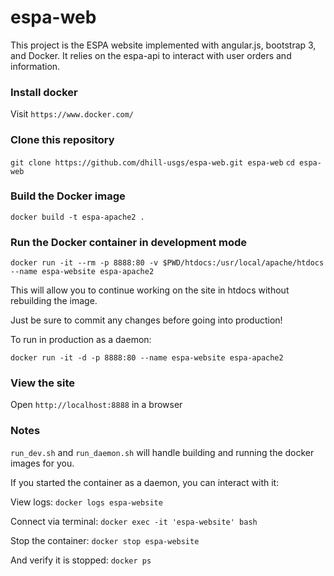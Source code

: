 # espa-web

This project is the ESPA website implemented with angular.js, bootstrap 3, and Docker.  It relies on the espa-api to interact with user orders and information.

### Install docker
Visit `https://www.docker.com/`

### Clone this repository
`git clone https://github.com/dhill-usgs/espa-web.git espa-web`
`cd espa-web`

### Build the Docker image
`docker build -t espa-apache2 .`

### Run the Docker container in development mode
`docker run -it --rm -p 8888:80 -v $PWD/htdocs:/usr/local/apache/htdocs --name espa-website espa-apache2`

This will allow you to continue working on the site in htdocs without rebuilding the image.

Just be sure to commit any changes before going into production!

To run in production as a daemon:

`docker run -it -d -p 8888:80 --name espa-website espa-apache2`

### View the site
Open `http://localhost:8888` in a browser

### Notes
`run_dev.sh` and `run_daemon.sh` will handle building and running the docker images for you.

If you started the container as a daemon, you can interact with it:

View logs: `docker logs espa-website`

Connect via terminal: `docker exec -it 'espa-website' bash`

Stop the container: `docker stop espa-website`

And verify it is stopped: `docker ps`



